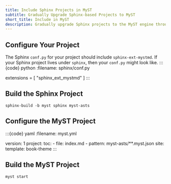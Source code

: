 ```yaml
---
title: Include Sphinx Projects in MyST
subtitle: Gradually Upgrade Sphinx-based Projects to MyST 
short_title: Include in MyST
description: Gradually upgrade Sphinx projects to the MyST engine through the MyST build engine
---
```


## Configure Your Project

The Sphinx `conf.py` for your project should include `sphinx-ext-mystmd`. If your Sphinx project lives under `sphinx`, then your `conf.py` might look like.
:::{code} python
:filename: sphinx/conf.py

extensions = [
    "sphinx_ext_mystmd"
]
:::

## Build the Sphinx Project

```shell
sphinx-build -b myst sphinx myst-asts
```

## Configure the MyST Project

:::{code} yaml
:filename: myst.yml

version: 1
project:
  toc:
    - file: index.md
    - pattern: myst-asts/**.myst.json
site:
  template: book-theme
:::

## Build the MyST Project
```shell
myst start
```




